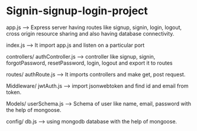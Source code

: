 ﻿# Signin-signup-login-project
 
app.js --> Express server having routes like signup, signin, login, logout, cross origin resource sharing and also having database connectivity.

index.js --> It import app.js and listen on a particular port

controllers/ authController.js --> controller like signup, signin, forgotPassword, resetPassword, login, logout and export it to routes

routes/ authRoute.js --> It imports controllers and make get, post request.

Middleware/ jwtAuth.js --> import jsonwebtoken and find id and email from token.

Models/ userSchema.js --> Schema of user like name, email, password with the help of mongoose.

config/ db.js -->  using mongodb database with the help of mongoose.
